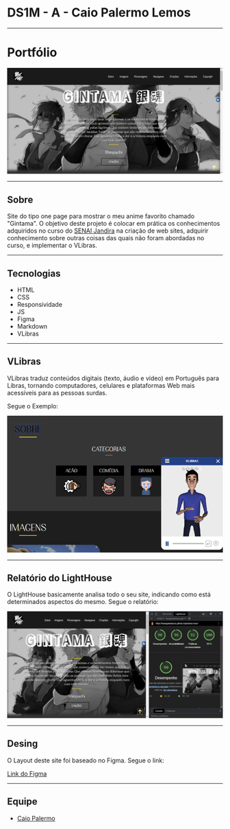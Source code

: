 # DS1M - A - Caio Palermo Lemos

---

# Portfólio

![Screenshot](screenshot.PNG)

---

## Sobre
Site do tipo one page para mostrar o meu anime favorito chamado "Gintama".
O objetivo deste projeto é colocar em prática os conhecimentos adquiridos no curso do [SENAI Jandira](https://jandira.sp.senai.br/) na criação de web sites, adquirir conhecimento sobre outras coisas das quais não foram abordadas no curso, e implementar o VLibras.

---
## Tecnologias
- HTML
- CSS
- Responsividade
- JS
- Figma
- Markdown
- VLibras

---

## VLibras
VLibras traduz conteúdos digitais (texto, áudio e vídeo) em Português para Libras, tornando computadores, celulares e plataformas Web mais acessíveis para as pessoas surdas.

Segue o Exemplo:

![Sign](sign.PNG)

---
## Relatório do LightHouse
O LightHouse basicamente analisa todo o seu site, indicando como está determinados aspectos do mesmo. Segue o relatório:

![Report](report.PNG)

---
## Desing
O Layout deste site foi baseado no Figma. Segue o link:

[Link do Figma](https://www.figma.com/file/yk6pZFeN8DjKeG8arN3DVA/GINTAMA?node-id=0%3A1)

---
## Equipe
- [Caio Palermo](https://github.com/HasegawaTaizou)
